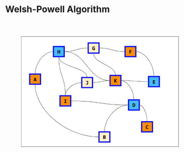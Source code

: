 # Welsh-Powell Algorithm

<div style="width: 100%; display: flex;">
    <table>
            <tr>
                <th>Vertex</th>
                <th>Valence</th>
            </tr>
            <tr>
                <td>H</td>
                <td>5</td>
            </tr>
            <tr>
                <td>K</td>
                <td>5</td>
            </tr>
            <tr>
                <td>D</td>
                <td>4</td>
            </tr>
            <tr>
                <td>I</td>
                <td>3</td>
            </tr>
            <tr>
                <td>J</td>
                <td>3</td>
            </tr>
            <tr>
                <td>G</td>
                <td>3</td>
            </tr>
            <tr>
                <td>A</td>
                <td>2</td>
            </tr>
            <tr>
                <td>B</td>
                <td>2</td>
            </tr>
            <tr>
                <td>E</td>
                <td>2</td>
            </tr>
            <tr>
                <td>F</td>
                <td>2</td>
            </tr>
            <tr>
                <td>C</td>
                <td>1</td>
            </tr>
        </tbody>
    </table>
    <img src='./assets/welsh-powell-9.png' height='350px' style='margin: 50px;' />
</div>
